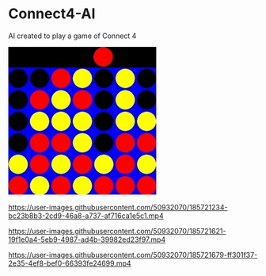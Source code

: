 # Connect4-AI
AI created to play a game of Connect 4

![Demo Picture](https://github.com/QLambkin/Connect4-AI/blob/main/images/Connect4.jpg)


https://user-images.githubusercontent.com/50932070/185721234-bc23b8b3-2cd9-46a8-a737-af716ca1e5c1.mp4


https://user-images.githubusercontent.com/50932070/185721621-19f1e0a4-5eb9-4987-ad4b-39982ed23f97.mp4


https://user-images.githubusercontent.com/50932070/185721679-ff301f37-2e35-4ef8-bef0-66393fe24699.mp4


